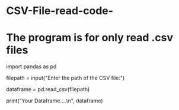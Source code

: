 # CSV-File-read-code-
# The program is for only read .csv files

import pandas as pd

filepath = input("Enter the path of the CSV file:")

dataframe = pd.read_csv(filepath)

print("Your Dataframe....\n", dataframe)
